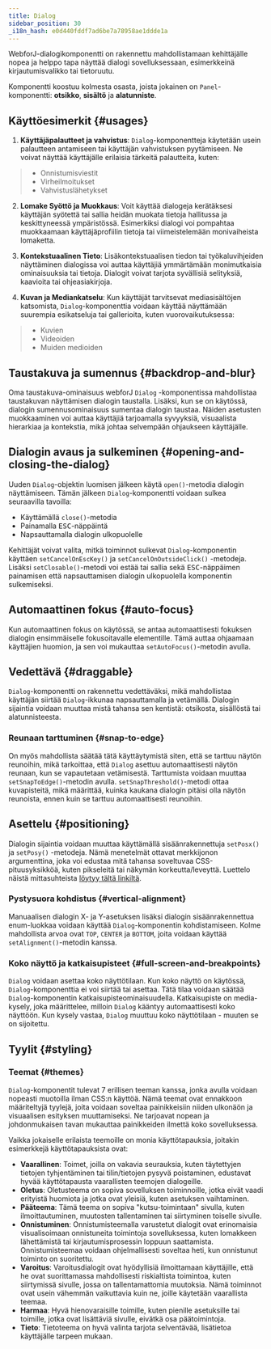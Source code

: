 ```yaml
---
title: Dialog
sidebar_position: 30
_i18n_hash: e0d440fddf7ad6be7a78958ae1ddde1a
---
```

<DocChip chip='shadow' />
<DocChip chip='name' label="dwc-dialog" />
<DocChip chip='since' label='23.06' />
<JavadocLink type="dialog" location="com/webforj/component/dialog/Dialog" top='true'/>

WebforJ-dialogikomponentti on rakennettu mahdollistamaan kehittäjälle nopea ja helppo tapa näyttää dialogi sovelluksessaan, esimerkkeinä kirjautumisvalikko tai tietoruutu.

Komponentti koostuu kolmesta osasta, joista jokainen on `Panel`-komponentti: **otsikko**, **sisältö** ja **alatunniste**.

<ComponentDemo 
path='/webforj/dialogsections?' 
javaE='https://raw.githubusercontent.com/webforj/webforj-documentation/refs/heads/main/src/main/java/com/webforj/samples/views/dialog/DialogSectionsView.java'
height = '225px'
/>

## Käyttöesimerkit {#usages}

1. **Käyttäjäpalautteet ja vahvistus**: `Dialog`-komponentteja käytetään usein palautteen antamiseen tai käyttäjän vahvistuksen pyytämiseen. Ne voivat näyttää käyttäjälle erilaisia tärkeitä palautteita, kuten:

  >- Onnistumisviestit 
  >- Virheilmoitukset
  >- Vahvistuslähetykset

2. **Lomake Syöttö ja Muokkaus**: Voit käyttää dialogeja kerätäksesi käyttäjän syötettä tai sallia heidän muokata tietoja hallitussa ja keskittyneessä ympäristössä. Esimerkiksi dialogi voi pompahtaa muokkaamaan käyttäjäprofiilin tietoja tai viimeistelemään monivaiheista lomaketta.

3. **Kontekstuaalinen Tieto**: Lisäkontekstuaalisen tiedon tai työkaluvihjeiden näyttäminen dialogissa voi auttaa käyttäjiä ymmärtämään monimutkaisia ominaisuuksia tai tietoja. Dialogit voivat tarjota syvällisiä selityksiä, kaavioita tai ohjeasiakirjoja.

4. **Kuvan ja Mediankatselu**: Kun käyttäjät tarvitsevat mediasisältöjen katsomista, `Dialog`-komponenttia voidaan käyttää näyttämään suurempia esikatseluja tai gallerioita, kuten vuorovaikutuksessa:
  >- Kuvien
  >- Videoiden
  >- Muiden medioiden

## Taustakuva ja sumennus {#backdrop-and-blur}

Oma taustakuva-ominaisuus webforJ `Dialog` -komponentissa mahdollistaa taustakuvan näyttämisen dialogin taustalla. Lisäksi, kun se on käytössä, dialogin sumennusominaisuus sumentaa dialogin taustaa. Näiden asetusten muokkaaminen voi auttaa käyttäjiä tarjoamalla syvyyksiä, visuaalista hierarkiaa ja kontekstia, mikä johtaa selvempään ohjaukseen käyttäjälle.

<ComponentDemo 
path='/webforj/dialogbackdropblur?' 
javaE='https://raw.githubusercontent.com/webforj/webforj-documentation/refs/heads/main/src/main/java/com/webforj/samples/views/dialog/DialogBackdropBlurView.java'
height = '300px'
/>

## Dialogin avaus ja sulkeminen {#opening-and-closing-the-dialog}

Uuden `Dialog`-objektin luomisen jälkeen käytä `open()`-metodia dialogin näyttämiseen. Tämän jälkeen `Dialog`-komponentti voidaan sulkea seuraavilla tavoilla:
- Käyttämällä `close()`-metodia
- Painamalla <kbd>ESC</kbd>-näppäintä
- Napsauttamalla dialogin ulkopuolelle

Kehittäjät voivat valita, mitkä toiminnot sulkevat `Dialog`-komponentin käyttäen `setCancelOnEscKey()` ja `setCancelOnOutsideClick()` -metodeja. Lisäksi `setClosable()`-metodi voi estää tai sallia sekä <kbd>ESC</kbd>-näppäimen painamisen että napsauttamisen dialogin ulkopuolella komponentin sulkemiseksi.

<ComponentDemo 
path='/webforj/dialogclose?' 
javaE='https://raw.githubusercontent.com/webforj/webforj-documentation/refs/heads/main/src/main/java/com/webforj/samples/views/dialog/DialogCloseView.java'
height = '350px'
/>

## Automaattinen fokus {#auto-focus}

Kun automaattinen fokus on käytössä, se antaa automaattisesti fokuksen dialogin ensimmäiselle fokusoitavalle elementille. Tämä auttaa ohjaamaan käyttäjien huomion, ja sen voi mukauttaa `setAutoFocus()`-metodin avulla.

<ComponentDemo 
path='/webforj/dialogautofocus?' 
javaE='https://raw.githubusercontent.com/webforj/webforj-documentation/refs/heads/main/src/main/java/com/webforj/samples/views/dialog/DialogAutoFocusView.java'
height = '350px'
/>

## Vedettävä {#draggable}

`Dialog`-komponentti on rakennettu vedettäväksi, mikä mahdollistaa käyttäjän siirtää `Dialog`-ikkunaa napsauttamalla ja vetämällä. Dialogin sijaintia voidaan muuttaa mistä tahansa sen kentistä: otsikosta, sisällöstä tai alatunnisteesta.

### Reunaan tarttuminen {#snap-to-edge}
On myös mahdollista säätää tätä käyttäytymistä siten, että se tarttuu näytön reunoihin, mikä tarkoittaa, että `Dialog` asettuu automaattisesti näytön reunaan, kun se vapautetaan vetämisestä. Tarttumista voidaan muuttaa `setSnapToEdge()`-metodin avulla. `setSnapThreshold()`-metodi ottaa kuvapisteitä, mikä määrittää, kuinka kaukana dialogin pitäisi olla näytön reunoista, ennen kuin se tarttuu automaattisesti reunoihin.

<ComponentDemo 
path='/webforj/dialogdraggable?' 
javaE='https://raw.githubusercontent.com/webforj/webforj-documentation/refs/heads/main/src/main/java/com/webforj/samples/views/dialog/DialogDraggableView.java'
height = '350px'
/>

## Asettelu {#positioning}

Dialogin sijaintia voidaan muuttaa käyttämällä sisäänrakennettuja `setPosx()` ja `setPosy()` -metodeja. Nämä menetelmät ottavat merkkijonon argumenttina, joka voi edustaa mitä tahansa soveltuvaa CSS-pituusyksikköä, kuten pikseleitä tai näkymän korkeutta/leveyttä. Luettelo näistä mittasuhteista [löytyy tältä linkiltä](https://developer.mozilla.org/en-US/docs/Learn/CSS/Building_blocks/Values_and_units#numbers_lengths_and_percentages).

<ComponentDemo 
path='/webforj/dialogpositioning?' 
javaE='https://raw.githubusercontent.com/webforj/webforj-documentation/refs/heads/main/src/main/java/com/webforj/samples/views/dialog/DialogPositioningView.java'
height = '350px'
/>

### Pystysuora kohdistus {#vertical-alignment}

Manuaalisen dialogin X- ja Y-asetuksen lisäksi dialogin sisäänrakennettua enum-luokkaa voidaan käyttää `Dialog`-komponentin kohdistamiseen. Kolme mahdollista arvoa ovat `TOP`, `CENTER` ja `BOTTOM`, joita voidaan käyttää `setAlignment()`-metodin kanssa.

<ComponentDemo 
path='/webforj/dialogalignments?' 
javaE='https://raw.githubusercontent.com/webforj/webforj-documentation/refs/heads/main/src/main/java/com/webforj/samples/views/dialog/DialogAlignmentsView.java'
height = '550px'
/>

### Koko näyttö ja katkaisupisteet {#full-screen-and-breakpoints}

`Dialog` voidaan asettaa koko näyttötilaan. Kun koko näyttö on käytössä, `Dialog`-komponenttia ei voi siirtää tai asettaa. Tätä tilaa voidaan säätää `Dialog`-komponentin katkaisupisteominaisuudella. Katkaisupiste on media-kysely, joka määrittelee, milloin `Dialog` kääntyy automaattisesti koko näyttöön. Kun kysely vastaa, `Dialog` muuttuu koko näyttötilaan - muuten se on sijoitettu.

## Tyylit {#styling}

### Teemat {#themes}

`Dialog`-komponentit tulevat <JavadocLink type="foundation" location="com/webforj/component/dialog/Dialog.Theme.html">7 erillisen teeman </JavadocLink> kanssa, jonka avulla voidaan nopeasti muotoilla ilman CSS:n käyttöä. Nämä teemat ovat ennakkoon määriteltyjä tyylejä, joita voidaan soveltaa painikkeisiin niiden ulkonäön ja visuaalisen esityksen muuttamiseksi. Ne tarjoavat nopean ja johdonmukaisen tavan mukauttaa painikkeiden ilmettä koko sovelluksessa.

Vaikka jokaiselle erilaista teemoille on monia käyttötapauksia, joitakin esimerkkejä käyttötapauksista ovat:

  - **Vaarallinen**: Toimet, joilla on vakavia seurauksia, kuten täytettyjen tietojen tyhjentäminen tai tilin/tietojen pysyvä poistaminen, edustavat hyvää käyttötapausta vaarallisten teemojen dialogeille.
  - **Oletus**: Oletusteema on sopiva sovelluksen toiminnoille, jotka eivät vaadi erityistä huomiota ja jotka ovat yleisiä, kuten asetuksen vaihtaminen.
  - **Pääteema**: Tämä teema on sopiva "kutsu-toimintaan" sivulla, kuten ilmoittautuminen, muutosten tallentaminen tai siirtyminen toiselle sivulle.
  - **Onnistuminen**: Onnistumisteemalla varustetut dialogit ovat erinomaisia visualisoimaan onnistuneita toimintoja sovelluksessa, kuten lomakkeen lähettämistä tai kirjautumisprosessin loppuun saattamista. Onnistumisteemaa voidaan ohjelmallisesti soveltaa heti, kun onnistunut toiminto on suoritettu.
  - **Varoitus**: Varoitusdialogit ovat hyödyllisiä ilmoittamaan käyttäjille, että he ovat suorittamassa mahdollisesti riskialtista toimintoa, kuten siirtymissä sivulle, jossa on tallentamattomia muutoksia. Nämä toiminnot ovat usein vähemmän vaikuttavia kuin ne, joille käytetään vaarallista teemaa.
  - **Harmaa**: Hyvä hienovaraisille toimille, kuten pienille asetuksille tai toimille, jotka ovat lisättäviä sivulle, eivätkä osa päätoimintoja.
  - **Tieto**: Tietoteema on hyvä valinta tarjota selventävää, lisätietoa käyttäjälle tarpeen mukaan.

<ComponentDemo 
path='/webforj/dialogthemes?' 
javaE='https://raw.githubusercontent.com/webforj/webforj-documentation/refs/heads/main/src/main/java/com/webforj/samples/views/dialog/DialogThemesView.java'
height = '500px'
/>

<TableBuilder name="Dialog" />
